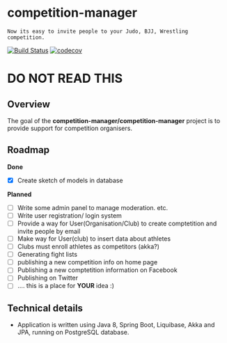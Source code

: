 # competition-manager

    Now its easy to invite people to your Judo, BJJ, Wrestling competition.

[![Build Status](https://travis-ci.org/michalwiacek/competition-manager.svg?branch=master)](https://travis-ci.org/michalwiacek/competition-manager)  [![codecov](https://codecov.io/gh/michalwiacek/competition-manager/branch/master/graph/badge.svg)](https://codecov.io/gh/michalwiacek/competition-manager)



# DO NOT READ THIS
## Overview

The goal of the **competition-manager/competition-manager** project is to provide support for competition organisers.

## Roadmap

__Done__

- [x] Create sketch of models in database

__Planned__


- [ ] Write some admin panel to manage moderation. etc.
- [ ] Write user registration/ login system
- [ ] Provide a way for User(Organisation/Club) to create comptetition and invite people by email
- [ ] Make way for User(club) to insert data about athletes
- [ ] Clubs must enroll athletes as competitors (akka?)
- [ ] Generating fight lists
- [ ] publishing a new competition info on home page
- [ ] Publishing a new comptetition information on Facebook
- [ ] Publishing on Twitter
- [ ] .... this is a place for __YOUR__ idea :)

## Technical details

* Application is written using Java 8, Spring Boot, Liquibase, Akka and JPA, running on PostgreSQL database.
